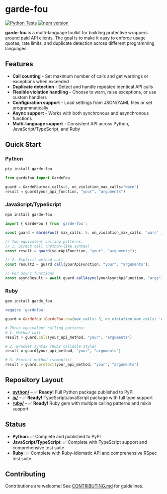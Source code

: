 # garde-fou

[![Python Tests](https://github.com/rfievet/garde-fou/actions/workflows/python-test.yml/badge.svg)](https://github.com/rfievet/garde-fou/actions/workflows/python-test.yml)
[![npm version](https://badge.fury.io/js/garde-fou.svg)](https://badge.fury.io/js/garde-fou)

**garde-fou** is a multi-language toolkit for building protective wrappers around paid API clients. The goal is to make it easy to enforce usage quotas, rate limits, and duplicate detection across different programming languages.

## Features

- **Call counting** - Set maximum number of calls and get warnings or exceptions when exceeded
- **Duplicate detection** - Detect and handle repeated identical API calls  
- **Flexible violation handling** - Choose to warn, raise exceptions, or use custom handlers
- **Configuration support** - Load settings from JSON/YAML files or set programmatically
- **Async support** - Works with both synchronous and asynchronous functions
- **Multi-language support** - Consistent API across Python, JavaScript/TypeScript, and Ruby

## Quick Start

### Python
```bash
pip install garde-fou
```

```python
from gardefou import GardeFou

guard = GardeFou(max_calls=5, on_violation_max_calls="warn")
result = guard(your_api_function, "your", "arguments")
```

### JavaScript/TypeScript
```bash
npm install garde-fou
```

```typescript
import { GardeFou } from 'garde-fou';

const guard = GardeFou({ max_calls: 5, on_violation_max_calls: 'warn' });

// Two equivalent calling patterns:
// 1. Direct call (Python-like syntax)
const result = guard(yourApiFunction, "your", "arguments");

// 2. Explicit method call
const result2 = guard.call(yourApiFunction, "your", "arguments");

// For async functions
const asyncResult = await guard.callAsync(yourAsyncApiFunction, "args");
```

### Ruby
```bash
gem install garde_fou
```

```ruby
require 'gardefou'

guard = Gardefou::GardeFou.new(max_calls: 5, on_violation_max_calls: 'warn')

# Three equivalent calling patterns:
# 1. Method call
result = guard.call(your_api_method, "your", "arguments")

# 2. Bracket syntax (Ruby callable style)
result = guard[your_api_method, "your", "arguments"]

# 3. Protect method (semantic)
result = guard.protect(your_api_method, "your", "arguments")
```

## Repository Layout

- **[python/](python/)** – ✅ **Ready!** Full Python package published to PyPI
- **[js/](js/)** – ✅ **Ready!** TypeScript/JavaScript package with full type support
- **[ruby/](ruby/)** – ✅ **Ready!** Ruby gem with multiple calling patterns and mixin support

## Status

- **Python**: ✅ Complete and published to PyPI
- **JavaScript/TypeScript**: ✅ Complete with TypeScript support and comprehensive test suite
- **Ruby**: ✅ Complete with Ruby-idiomatic API and comprehensive RSpec test suite

## Contributing

Contributions are welcome! See [CONTRIBUTING.md](CONTRIBUTING.md) for guidelines.
